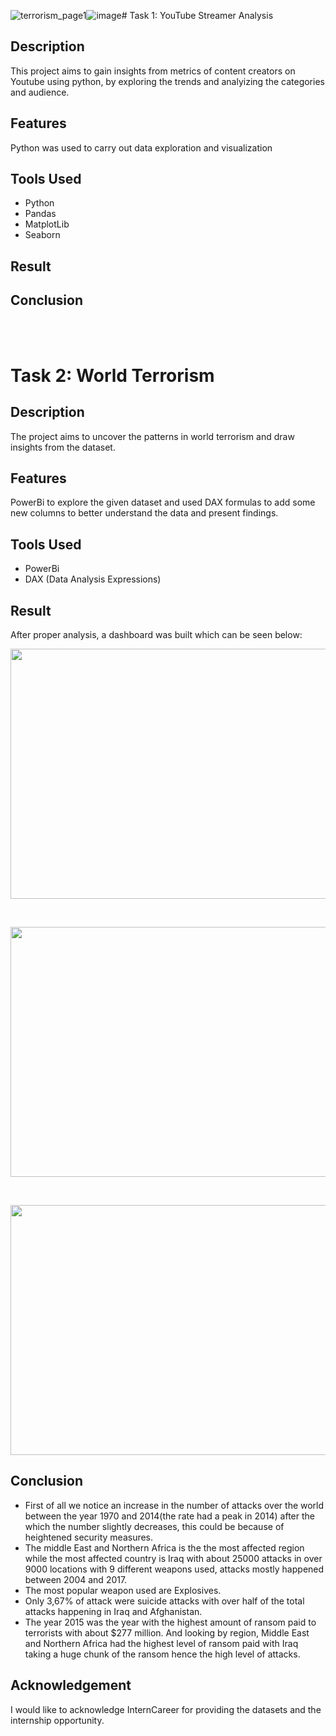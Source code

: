 ![terrorism_page1](https://github.com/obinnameso/TASK_INTERN_CAREER/assets/127059513/0fc19e45-9a1d-403c-8104-a4543abe310d)![image](https://github.com/obinnameso/TASK_INTERN_CAREER/assets/127059513/7d6bf4cd-9f07-4420-b211-dfcd23387eb5)# Task 1: YouTube Streamer Analysis

## Description

This project aims to gain insights from metrics of content creators on Youtube using python, by exploring the trends and analyizing the categories and audience.

## Features 

Python was used to carry out data exploration and visualization

## Tools Used

* Python
* Pandas
* MatplotLib
* Seaborn

## Result 



## Conclusion



<br> <br>
# Task 2: World Terrorism

## Description 

The project aims to uncover the patterns in world terrorism and draw insights from the dataset. <br> 

## Features 

PowerBi to explore the given dataset and used DAX formulas to add some new columns to better understand the data and present findings. <br> 

## Tools Used

* PowerBi
* DAX (Data Analysis Expressions)

## Result 

After proper analysis, a dashboard was built which can be seen below: 

<p align = 'center'> 
<img width='700' height='400' src = "terrorism_page1.png">
</p>  <br> 

<p align = 'center'> 
<img width='700' height='400' src = "terrorism_page2.png">
</p> <br>

<p align = 'center'> 
<img width='700' height='400' src = "terrorism_page3.png">
</p>

## Conclusion

* First of all we notice an increase in the number of attacks over the world between the year 1970 and 2014(the rate had a peak in 2014) after the which the number slightly decreases, this could be because of heightened security measures.
*  The middle East and Northern Africa is the the most affected region while the most affected country is Iraq with about 25000 attacks in over 9000 locations with 9 different weapons used, attacks mostly happened between 2004 and 2017.
*  The most popular weapon used are Explosives.
* Only 3,67% of attack were suicide attacks with over half of the total attacks happening in Iraq and Afghanistan.
* The year 2015 was the year with the highest amount of ransom paid to terrorists with about $277 million. And looking by region, Middle East and Northern Africa had the highest level of ransom paid with Iraq taking a huge chunk of the ransom hence the high level of attacks. <br> 

## Acknowledgement 

I would like to acknowledge InternCareer for providing the datasets and the internship opportunity.

